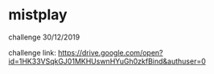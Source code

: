 # mistplay
challenge 30/12/2019


challenge link: https://drive.google.com/open?id=1HK33VSqkGJ01MKHUswnHYuGh0zkfBind&authuser=0